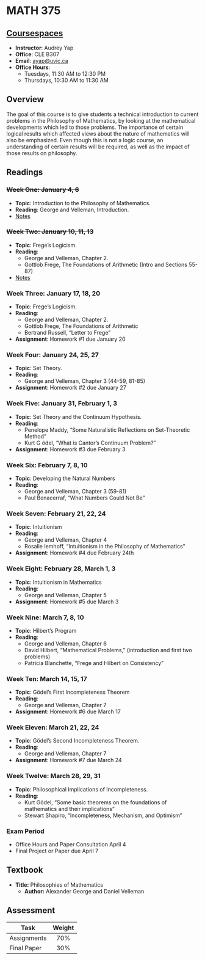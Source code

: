 # MATH 375

## [Coursespaces](https://coursespaces.uvic.ca/course/view.php?id=28004)

* __Instructor__: Audrey Yap
* __Office__: CLE B307
* __Email__: [ayap@uvic.ca](mailto:ayap@uvic.ca)
* __Office Hours__:
    * Tuesdays, 11:30 AM to 12:30 PM
    * Thursdays, 10:30 AM to 11:30 AM

## Overview

The goal of this course is to give students a technical introduction to current problems in the Philosophy of Mathematics, by looking at the mathematical developments which led to those problems. The importance of certain logical results which affected views about the nature of mathematics will also be emphasized. Even though this is not a logic course, an understanding of certain results will be required, as well as the impact of those results on philosophy.

## Readings

### ~~Week One: January 4, 6~~

* **Topic**: Introduction to the Philosophy of Mathematics.
* **Reading**: George and Velleman, Introduction.
* [Notes](notes/1-Introduction)

### ~~Week Two: January 10, 11, 13~~

* **Topic**: Frege’s Logicism.
* **Reading**:
    * George and Velleman, Chapter 2.
    * Gottlob Frege, The Foundations of Arithmetic (Intro and Sections 55-87)
* [Notes](notes/2-Freges-Logicism)

### Week Three: January 17, 18, 20

* **Topic**: Frege’s Logicism.
* **Reading**:
    * George and Velleman, Chapter 2.
    * Gottlob Frege, The Foundations of Arithmetic
    * Bertrand Russell, “Letter to Frege”
* **Assignment**: Homework #1 due January 20

### Week Four: January 24, 25, 27

* **Topic**: Set Theory.
* **Reading**:
    * George and Velleman, Chapter 3 (44-59, 81-85)
* **Assignment**: Homework #2 due January 27

### Week Five: January 31, February 1, 3

* **Topic**: Set Theory and the Continuum Hypothesis.
* **Reading**:
    * Penelope Maddy, “Some Naturalistic Reflections on Set-Theoretic Method”
    * Kurt G ̈odel, “What is Cantor’s Continuum Problem?”
* **Assignment**: Homework #3 due February 3

### Week Six: February 7, 8, 10

* **Topic**: Developing the Natural Numbers
* **Reading**:
    * George and Velleman, Chapter 3 (59-81)
    * Paul Benacerraf, “What Numbers Could Not Be”

### Week Seven: February 21, 22, 24

* **Topic**: Intuitionism
* **Reading**:
    * George and Velleman, Chapter 4
    * Rosalie Iemhoff, “Intuitionism in the Philosophy of Mathematics”
* **Assignment**: Homework #4 due February 24th

### Week Eight: February 28, March 1, 3

* **Topic**: Intuitionism in Mathematics
* **Reading**:
    * George and Velleman, Chapter 5
* **Assignment**: Homework #5 due March 3

### Week Nine: March 7, 8, 10

* **Topic**: Hilbert’s Program
* **Reading**:
    * George and Velleman, Chapter 6
    * David Hilbert, “Mathematical Problems,” (introduction and first two problems)
    * Patricia Blanchette, “Frege and Hilbert on Consistency”

### Week Ten: March 14, 15, 17

* **Topic**: Gödel’s First Incompleteness Theorem
* **Reading**:
    * George and Velleman, Chapter 7
* **Assignment**: Homework #6 due March 17

### Week Eleven: March 21, 22, 24

* **Topic**: Gödel’s Second Incompleteness Theorem.
* **Reading**:
    * George and Velleman, Chapter 7
* **Assignment**: Homework #7 due March 24

### Week Twelve: March 28, 29, 31

* **Topic**: Philosophical Implications of Incompleteness.
* **Reading**:
    * Kurt Gödel, “Some basic theorems on the foundations of mathematics and their implications”
    * Stewart Shapiro, “Incompleteness, Mechanism, and Optimism”

### Exam Period

* Office Hours and Paper Consultation April 4
* Final Project or Paper due April 7

## Textbook

* **Title:** Philosophies of Mathematics
    * **Author:** Alexander George and Daniel Velleman

## Assessment

| Task        | Weight |
|-------------|:------:|
| Assignments |   70%  |
| Final Paper |   30%  |
